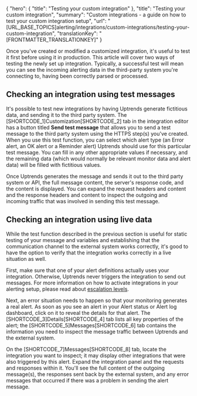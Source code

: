 {
  "hero": {
    "title": "Testing your custom integration"
  },
  "title": "Testing your custom integration",
  "summary": "Custom integrations - a guide on how to test your custom integration setup",
  "url": "[URL_BASE_TOPICS]alerting/integrations/custom-integrations/testing-your-custom-integration",
  "translationKey": "[FRONTMATTER_TRANSLATIONKEY]"
}

Once you've created or modified a customized integration, it's useful to test it first before using it in production. This article will cover two ways of testing the newly set up integration. Typically, a successful test will mean you can see the incoming alerting data in the third-party system you're connecting to, having been correctly parsed or processed.

## Checking an integration using test messages

It's possible to test new integrations by having Uptrends generate fictitious data, and sending it to the third party system. The [SHORTCODE_1]Customization[SHORTCODE_2] tab in the integration editor has a button titled **Send test message** that allows you to send a test message to the third party system using the HTTPS step(s) you've created. When you use this test function, you can select which alert type (an Error alert, an OK alert or a Reminder alert) Uptrends should use for this particular test message. You can fill in any other appropriate values if necessary, and the remaining data (which would normally be relevant monitor data and alert data) will be filled with fictitious values.

Once Uptrends generates the message and sends it out to the third party system or API, the full message content, the server's response code, and the content is displayed. You can expand the request headers and content and the response headers and content to inspect the outgoing and incoming traffic that was involved in sending this test message. 

## Checking an integration using live data

While the test function described in the previous section is useful for static testing of your message and variables and establishing that the communication channel to the external system works correctly, it's good to have the option to verify that the integration works correctly in a live situation as well.  
  
First, make sure that one of your alert definitions actually uses your integration. Otherwise, Uptrends never triggers the integration to send out messages. For more information on how to activate integrations in your alerting setup, please read about [escalation levels]([LINK_URL_1]).  
  
Next, an error situation needs to happen so that your monitoring generates a real alert. As soon as you see an alert in your Alert status or Alert log dashboard, click on it to reveal the details for that alert. The [SHORTCODE_3]Details[SHORTCODE_4] tab lists all key properties of the alert; the [SHORTCODE_5]Messages[SHORTCODE_6] tab contains the information you need to inspect the message traffic between Uptrends and the external system.  
  
On the [SHORTCODE_7]Messages[SHORTCODE_8] tab, locate the integration you want to inspect; it may display other integrations that were also triggered by this alert. Expand the integration panel and the requests and responses within it. You'll see the full content of the outgoing message(s), the responses sent back by the external system, and any error messages that occurred if there was a problem in sending the alert message.
